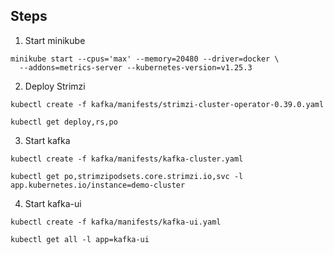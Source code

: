 ## Steps

1. Start minikube

```
minikube start --cpus='max' --memory=20480 --driver=docker \
  --addons=metrics-server --kubernetes-version=v1.25.3
```

2. Deploy Strimzi

```
kubectl create -f kafka/manifests/strimzi-cluster-operator-0.39.0.yaml
```

```
kubectl get deploy,rs,po
```


3. Start kafka

```
kubectl create -f kafka/manifests/kafka-cluster.yaml
```

```
kubectl get po,strimzipodsets.core.strimzi.io,svc -l app.kubernetes.io/instance=demo-cluster
```


4. Start kafka-ui

```
kubectl create -f kafka/manifests/kafka-ui.yaml
```

```
kubectl get all -l app=kafka-ui
```
